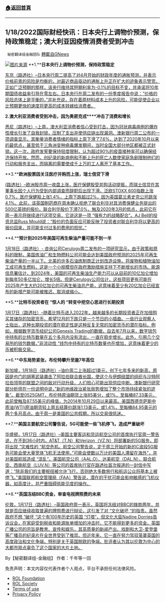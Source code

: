 ###  [:house:返回首頁](https://github.com/ourhimalayas/txt)
---


## 1/18/2022国际财经快讯：日本央行上调物价预测，保持政策稳定；澳大利亚因疫情消费者受到冲击
` 秘密翻译组金融团队` [轉載自GNews](https://gnews.org/zh-hans/1875976/)

![](https://assets.gnews.org/wp-content/uploads/2022/01/图片1-114.png)[图片来源](https://dzm0ugdauank9.cloudfront.net)
**1.****日本央行上调物价预测，保持政策稳定**

[东京（路透社）–日本央行周二提高了对4月开始的财政年度的通胀预测，并表示价格前景的风险是均衡的，对最近商品驱动的通胀上升正在扩大的迹象表示赞赏。正如广泛预期的那样，该央行维持其短期利率为-0.1%的目标不变，并承诺将10年期国债收益率引导在零左右。日本央行在周二发布的一份季度报告中说：”价格的风险总体上是平衡的，”并补充说，存在着原材料成本上升的风险，可能促使企业以比预期更快的速度将更高的成本转嫁给消费者。](https://www.oann.com/boj-raises-price-forecast-keeps-policy-steady/)

**2.****澳大利亚消费者受到冲击，因为****奥密克戎****冲击了消费和增长**

[悉尼（路透社）–上周，澳大利亚消费者信心受到打击，因为冠状病毒病例的爆炸性增长引发了自我封锁，压制了支出并使供应链出现漏洞。澳新银行周二公布的一项调查显示，其衡量消费者情绪的指标上周下滑了7.6%，达到了2020年10月以来的最低点，甚至低于三角洲变种病毒爆发期间，当时全国大部分地区都被正式封锁。这一次，政府发誓要保持轻度限制，认为超过90%的疫苗接种率可以确保经济保持开放。然而，创纪录的新病例和不断上升的死亡人数使家庭急剧限制他们的行动和服务支出，而隔离的需要使成千上万的工人离开了基本工作。](https://www.oann.com/australian-consumers-shellshocked-as-omicron-hits-spending-growth/)

**3.****欧洲股票因关注医疗并购而上涨，瑞士信贷下滑**

[(路透社）–欧洲股市周一收盘上涨，医疗保健股受并购活动提振，而瑞士信贷在其董事长因个人行为受到内部调查而辞职后出现下滑。泛欧STOXX 600指数上涨0.7%，医疗保健股上涨1.4%，上周下跌超过2%，因为英国葛兰素史克公司跳涨4.1%。此前，该英国制药商在周末确认拒绝了联合利华对其消费保健业务提出的500亿英镑的报价。联合利华股价下滑7.0%，触及2020年3月的低点，此前它在周一表示将继续进行这项交易，它说这是一项 “强有力的战略配合”。AJ Bell的投资总监Russ Mould说：“股价的负面反应可能反映了投资者对联合利华将以更高的报价回来，并可能支付过多的费用的担忧。”](https://www.oann.com/european-shares-inch-higher-with-focus-on-uk-ma-credit-suisse-slips/)

**4.****预计到2025年美国可再生柴油产量可能不到一半**

[1月18日（路透社）- 咨询公司Cerulogy周二发布的一项研究显示，由于政策和原料的限制，美国炼油厂和生物燃料公司可能会达到美国政府预测的2025年可再生柴油产量的一半以下。北美的许多石油炼制商正计划改造设施，将废物和植物油加工成可再生燃料，这是一个小规模但在政府激励措施支持下不断增长的市场。能源信息署估计，到2024年，美国的可再生柴油生产能力可以从目前的10亿加仑增加到每年50多亿加仑，增长5倍。但是Cerulogy公司估计，这些项目更有可能在2025年产生大约20亿加仑的可再生柴油总产能，这意味着至少有20亿加仑已经宣布的新增产能可能被推迟、取消或缩小。](https://www.reuters.com/business/energy/less-than-half-projected-us-renewable-diesel-output-likely-by-2025-study-2022-01-18/)

**5.****比特币投资者在 “惊人的 “转变中挖空心思进行长期投资**

[1月17日（路透社）–随着比特币进入2022年，越来越多的长期投资者正在加倍购买其储存的加密货币，希望12月的下跌只是一个节日的小插曲。一些行业观察人士指出，这种长期投资的潜在稳定性是这种反复无常的加密货币的潜在指标。例如，根据数字货币经纪公司Genesis Trading的数据，自去年7月以来，数字钱包中持有的比特币数量在五个多月内没有流出，一直在稳步增长。此外，引用几个交易所的钱包数据，”非流动性 “钱包中持有的比特币数量也在增加，这意味着更少的币被积极交易。](https://www.reuters.com/technology/bitcoin-investors-dig-long-haul-staggering-shift-2022-01-17/)

**6.****中东局势紧张，布伦特攀升至逾7年高位**

[新加坡，1月18日（路透社）–油价周二上涨超过1美元，创下七年多来的新高，原因是也门的胡塞武装袭击了阿拉伯联合酋长国，使这个与伊朗结盟的组织与沙特阿拉伯领导的联盟之间的敌对行动升级，人们担心可能出现供应中断。澳新银行研究部分析师在一份说明中说，”新的地缘政治紧张局势增加了整个市场持续紧张的迹象”。截至0525GMT，布伦特原油期货上涨85美分，或1%，至每桶87.33美元，此前曾触及87.55美元的峰值，为2014年10月29日以来最高。美国西德克萨斯中质油(WTI)原油期货较上周五结算价跳涨1.13美元，或1.4%，至每桶84.95美元的两个多月高点。由于周一是美国的公共假期，所以交易很低迷。](https://www.reuters.com/business/energy/oil-rises-more-than-7-year-high-mideast-tensions-2022-01-18/)

**7.****美国主要航空公司警告说，5G可能使一些飞机停飞，造成严重破坏**

[华盛顿，1月17日（路透社）–美国主要客运和货运航空公司的首席执行官周一警告说，在不到36小时内，AT&T（T.N）和Verizon（VZ.N）将部署新的5G服务，即将出现 “灾难性的 “航空危机。航空公司警告说，定于周三开始的新的C波段5G服务可能会使大量宽体飞机无法使用，”可能会使数以万计的美国人滞留在海外”，并对美国航班造成 “混乱”。美国航空公司（AAL.O）、达美航空（DAL.N）、联合航空、西南航空（LUV.N）等公司的首席执行官在路透社首次报道的一封信中写道：“除非我们的主要枢纽被允许飞行，否则绝大多数旅行和航运公众将基本上被停飞。”美国联邦航空管理局（FAA）警告说，潜在的干扰可能会影响敏感的飞机仪器，如高度计，并严重阻碍低能见度的操作。](https://www.reuters.com/technology/exclusive-major-us-airline-ceos-urge-action-avoid-catastrophic-5g-flight-2022-01-17/)

**8.****英国冻结BBC资金，审查电视牌照费的未来**

[伦敦，1月17日（路透社）–英国政府周一表示，英国将冻结对BBC的拨款两年，并就是否应继续收取普遍的牌照费进行辩论，这引发了对 “文化破坏 “的指责。虽然政府不想 “破坏 “这个有100年历史的英国 “灯塔”，但文化大臣Nadine Dorries告诉议会，在家庭受到税收和能源账单增加的冲击时，它不能得到更多的资金。英国广播公司的宗旨是教育、宣传和娱乐，其高质量的新闻产出、戏剧和大卫-爱登堡等广播员的纪录片在全世界受到了推崇。但近年来，它一直在努力驾驭笼罩英国的高度政治和文化争端，特别是关于英国脱欧的争端，批评者认为其以伦敦为中心的大都市观点辜负了这个国家的大片土地。](https://www.reuters.com/world/uk/uk-freeze-bbc-funding-next-two-years-2022-01-17/)

By【秘密翻译组-金融组】
作者：千年等一回

 

免责声明：本文内容仅代表作者个人观点，平台不承担任何法律风险。

- [ROL Foundation](https://rolfoundation.org/)
- [ROL Society](https://rolsociety.org/)
- [Terms of use](https://gnews.org/terms-of-use-3/)
- [Privacy Policy](https://gnews.org/privacy-policy/)
